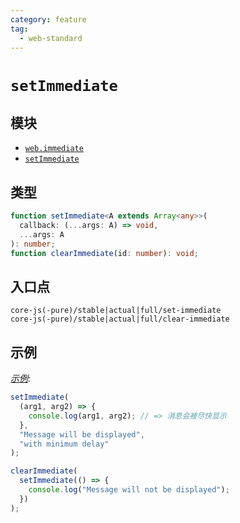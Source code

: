 ```yaml
---
category: feature
tag:
  - web-standard
---
```


# `setImmediate`

## 模块

- [`web.immediate`](https://github.com/zloirock/core-js/blob/master/packages/core-js/modules/web.immediate.js)
- [`setImmediate`](https://w3c.github.io/setImmediate/)

## 类型

```ts
function setImmediate<A extends Array<any>>(
  callback: (...args: A) => void,
  ...args: A
): number;
function clearImmediate(id: number): void;
```

## 入口点

```
core-js(-pure)/stable|actual|full/set-immediate
core-js(-pure)/stable|actual|full/clear-immediate
```

## 示例

[_示例_](https://goo.gl/6nXGrx):

```js
setImmediate(
  (arg1, arg2) => {
    console.log(arg1, arg2); // => 消息会被尽快显示
  },
  "Message will be displayed",
  "with minimum delay"
);

clearImmediate(
  setImmediate(() => {
    console.log("Message will not be displayed");
  })
);
```
